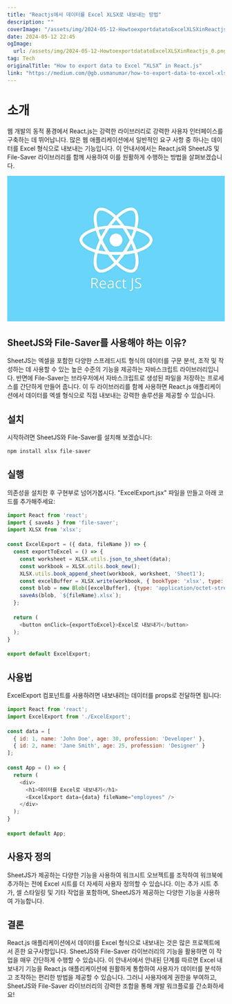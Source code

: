 ```yaml
---
title: "Reactjs에서 데이터를 Excel XLSX로 내보내는 방법"
description: ""
coverImage: "/assets/img/2024-05-12-HowtoexportdatatoExcelXLSXinReactjs_0.png"
date: 2024-05-12 22:45
ogImage: 
  url: /assets/img/2024-05-12-HowtoexportdatatoExcelXLSXinReactjs_0.png
tag: Tech
originalTitle: "How to export data to Excel “XLSX” in React.js"
link: "https://medium.com/@gb.usmanumar/how-to-export-data-to-excel-xlsx-in-react-js-8f3ccccba875"
---
```



# 소개

웹 개발의 동적 풍경에서 React.js는 강력한 라이브러리로 강력한 사용자 인터페이스를 구축하는 데 뛰어납니다. 많은 웹 애플리케이션에서 일반적인 요구 사항 중 하나는 데이터를 Excel 형식으로 내보내는 기능입니다. 이 안내서에서는 React.js와 SheetJS 및 File-Saver 라이브러리를 함께 사용하여 이를 원활하게 수행하는 방법을 살펴보겠습니다.

![이미지](/assets/img/2024-05-12-HowtoexportdatatoExcelXLSXinReactjs_0.png)

## SheetJS와 File-Saver를 사용해야 하는 이유?



SheetJS는 엑셀을 포함한 다양한 스프레드시트 형식의 데이터를 구문 분석, 조작 및 작성하는 데 사용할 수 있는 높은 수준의 기능을 제공하는 자바스크립트 라이브러리입니다. 반면에 File-Saver는 브라우저에서 자바스크립트로 생성된 파일을 저장하는 프로세스를 간단하게 만들어 줍니다. 이 두 라이브러리를 함께 사용하면 React.js 애플리케이션에서 데이터를 엑셀 형식으로 직접 내보내는 강력한 솔루션을 제공할 수 있습니다.

## 설치

시작하려면 SheetJS와 File-Saver를 설치해 보겠습니다:

```js
npm install xlsx file-saver
```



## 실행

의존성을 설치한 후 구현부로 넘어가봅시다. "ExcelExport.jsx" 파일을 만들고 아래 코드를 추가해주세요:

```js
import React from 'react';
import { saveAs } from 'file-saver';
import XLSX from 'xlsx';

const ExcelExport = ({ data, fileName }) => {
  const exportToExcel = () => {
    const worksheet = XLSX.utils.json_to_sheet(data);
    const workbook = XLSX.utils.book_new();
    XLSX.utils.book_append_sheet(workbook, worksheet, 'Sheet1');
    const excelBuffer = XLSX.write(workbook, { bookType: 'xlsx', type: 'array' });
    const blob = new Blob([excelBuffer], {type: 'application/octet-stream'});
    saveAs(blob, `${fileName}.xlsx`);
  };

  return (
    <button onClick={exportToExcel}>Excel로 내보내기</button>
  );
}

export default ExcelExport;
```

## 사용법



ExcelExport 컴포넌트를 사용하려면 내보내려는 데이터를 props로 전달하면 됩니다:

```js
import React from 'react';
import ExcelExport from './ExcelExport';

const data = [
  { id: 1, name: 'John Doe', age: 30, profession: 'Developer' },
  { id: 2, name: 'Jane Smith', age: 25, profession: 'Designer' }
];

const App = () => {
  return (
    <div>
      <h1>데이터를 Excel로 내보내기</h1>
      <ExcelExport data={data} fileName="employees" />
    </div>
  );
}

export default App;
```

## 사용자 정의

SheetJS가 제공하는 다양한 기능을 사용하여 워크시트 오브젝트를 조작하여 워크북에 추가하는 전에 Excel 시트를 더 자세히 사용자 정의할 수 있습니다. 이는 추가 시트 추가, 셀 스타일링 및 기타 작업을 포함하며, SheetJS가 제공하는 다양한 기능을 사용하여 가능합니다.



## 결론

React.js 애플리케이션에서 데이터를 Excel 형식으로 내보내는 것은 많은 프로젝트에서 흔한 요구사항입니다. SheetJS와 File-Saver 라이브러리의 기능을 활용하면 이 작업을 매우 간단하게 수행할 수 있습니다. 이 안내서에서 안내된 단계를 따르면 Excel 내보내기 기능을 React.js 애플리케이션에 원활하게 통합하여 사용자가 데이터를 분석하고 조작하는 편리한 방법을 제공할 수 있습니다. 그러니 사용자에게 권한을 부여하고, SheetJS와 File-Saver 라이브러리의 강력한 조합을 통해 개발 워크플로를 간소화하세요!
